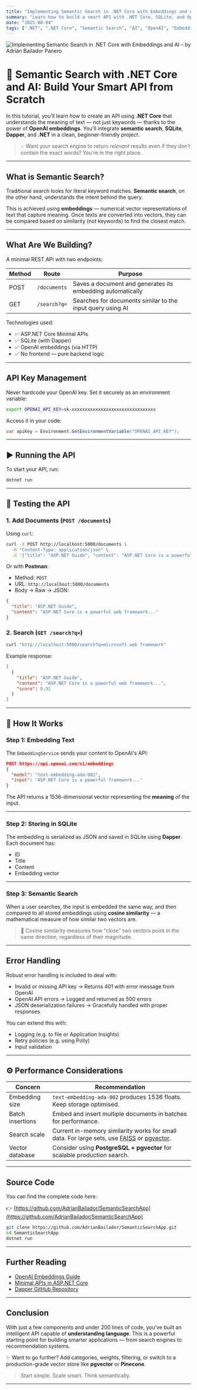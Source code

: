 ```yaml
---
title: "Implementing Semantic Search in .NET Core with Embeddings and AI"
summary: "Learn how to build a smart API with .NET Core, SQLite, and OpenAI to perform semantic search using embeddings. A practical guide for beginners who want to integrate AI into real-world applications."
date: "2025-08-04"
tags: [".NET", ".NET Core", "Semantic Search", "AI", "OpenAI", "Embeddings", "SQLite", "C#", "Beginner"]
---
```


![Implementing Semantic Search in .NET Core with Embeddings and AI – by Adrián Bailador Panero](Embedding.png)

# 🚀 Semantic Search with .NET Core and AI: Build Your Smart API from Scratch

In this tutorial, you’ll learn how to create an API using **.NET Core** that understands the meaning of text — not just keywords — thanks to the power of **OpenAI embeddings**. You’ll integrate **semantic search**, **SQLite**, **Dapper**, and **.NET** in a clean, beginner-friendly project.

> 💡 Want your search engine to return *relevant* results even if they don’t contain the exact words? You’re in the right place.

---

## What is Semantic Search?

Traditional search looks for literal keyword matches. **Semantic search**, on the other hand, understands the intent behind the query.

This is achieved using **embeddings** — numerical vector representations of text that capture meaning. Once texts are converted into vectors, they can be compared based on similarity (not keywords) to find the closest match.

---

## What Are We Building?

A minimal REST API with two endpoints:

| Method | Route         | Purpose                                                       |
|--------|---------------|---------------------------------------------------------------|
| POST   | `/documents`  | Saves a document and generates its embedding automatically     |
| GET    | `/search?q=`  | Searches for documents similar to the input query using AI     |

Technologies used:
- ✅ ASP.NET Core Minimal APIs  
- ✅ SQLite (with Dapper)  
- ✅ OpenAI embeddings (via HTTP)  
- ✅ No frontend — pure backend logic


---

## API Key Management

Never hardcode your OpenAI key. Set it securely as an environment variable:

```bash
export OPENAI_API_KEY=sk-xxxxxxxxxxxxxxxxxxxxxxxxxxxxxxxx
````

Access it in your code:

```csharp
var apiKey = Environment.GetEnvironmentVariable("OPENAI_API_KEY");
```

---

## ▶️ Running the API

To start your API, run:

```bash
dotnet run
```

---

## 🧪 Testing the API

### 1. Add Documents (`POST /documents`)

Using `curl`:

```bash
curl -X POST http://localhost:5000/documents \
  -H "Content-Type: application/json" \
  -d '{"title": "ASP.NET Guide", "content": "ASP.NET Core is a powerful web framework..."}'
```

Or with **Postman**:

* Method: `POST`
* URL: `http://localhost:5000/documents`
* Body → Raw → JSON:

```json
{
  "title": "ASP.NET Guide",
  "content": "ASP.NET Core is a powerful web framework..."
}
```

### 2. Search (`GET /search?q=`)

```bash
curl "http://localhost:5000/search?q=microsoft web framework"
```

Example response:

```json
[
  {
    "title": "ASP.NET Guide",
    "content": "ASP.NET Core is a powerful web framework...",
    "score": 0.91
  }
]
```

---

## 🧠 How It Works

### Step 1: Embedding Text

The `EmbeddingService` sends your content to OpenAI's API:

```json
POST https://api.openai.com/v1/embeddings
{
  "model": "text-embedding-ada-002",
  "input": "ASP.NET Core is a powerful framework..."
}
```

The API returns a 1536-dimensional vector representing the **meaning** of the input.

---

### Step 2: Storing in SQLite

The embedding is serialized as JSON and saved in SQLite using **Dapper**. Each document has:

* ID
* Title
* Content
* Embedding vector

---

### Step 3: Semantic Search

When a user searches, the input is embedded the same way, and then compared to all stored embeddings using **cosine similarity** — a mathematical measure of how similar two vectors are.

> 🎯 Cosine similarity measures how “close” two vectors point in the same direction, regardless of their magnitude.

---

## Error Handling

Robust error handling is included to deal with:

* Invalid or missing API key → Returns 401 with error message from OpenAI
* OpenAI API errors → Logged and returned as 500 errors
* JSON deserialization failures → Gracefully handled with proper responses

You can extend this with:

* Logging (e.g. to file or Application Insights)
* Retry policies (e.g. using Polly)
* Input validation

---

## ⚙️ Performance Considerations

| Concern          | Recommendation                                                                                                                                                                 |
| ---------------- | ------------------------------------------------------------------------------------------------------------------------------------------------------------------------------ |
| Embedding size   | `text-embedding-ada-002` produces 1536 floats. Keep storage optimised.                                                                                                         |
| Batch insertions | Embed and insert multiple documents in batches for performance.                                                                                                                |
| Search scale     | Current in-memory similarity works for small data. For large sets, use [FAISS](https://github.com/facebookresearch/faiss) or [pgvector](https://github.com/pgvector/pgvector). |
| Vector database  | Consider using **PostgreSQL + pgvector** for scalable production search.                                                                                                       |

---

## Source Code

You can find the complete code here:

👉 [https://github.com/AdrianBailador/SemanticSearchApp](https://github.com/AdrianBailador/SemanticSearchApp)

```bash
git clone https://github.com/AdrianBailador/SemanticSearchApp.git
cd SemanticSearchApp
dotnet run
```

---

## Further Reading

* [OpenAI Embeddings Guide](https://platform.openai.com/docs/guides/embeddings)
* [Minimal APIs in ASP.NET Core](https://learn.microsoft.com/en-us/aspnet/core/fundamentals/minimal-apis)
* [Dapper GitHub Repository](https://github.com/DapperLib/Dapper)

---

## Conclusion

With just a few components and under 200 lines of code, you’ve built an intelligent API capable of **understanding language**. This is a powerful starting point for building smarter applications — from search engines to recommendation systems.

✨ Want to go further? Add categories, weights, filtering, or switch to a production-grade vector store like **pgvector** or **Pinecone**.

> Start simple. Scale smart. Think semantically.

---

```

